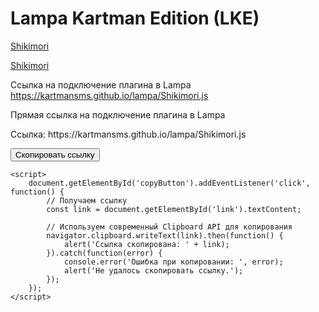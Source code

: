 # Lampa Kartman Edition (LKE)


[Shikimori](https://kartmansms.github.io/lampa/Shikimori.js)

[Shikimori](https://kartmansms.github.io/lampa/Shikimori/Shikimori.js)


Ссылка на подключение плагина в Lampa https://kartmansms.github.io/lampa/Shikimori.js

Прямая ссылка на подключение плагина в Lampa

<!DOCTYPE html>
<html lang="ru">
<head>
    <meta charset="UTF-8">
    <meta name="viewport" content="width=device-width, initial-scale=1.0">
    <title>Копирование ссылки</title>
</head>
<body>
    <p>Ссылка: <span id="link">https://kartmansms.github.io/lampa/Shikimori.js</span></p>
    <button id="copyButton">Скопировать ссылку</button>

    <script>
        document.getElementById('copyButton').addEventListener('click', function() {
            // Получаем ссылку
            const link = document.getElementById('link').textContent;

            // Используем современный Clipboard API для копирования
            navigator.clipboard.writeText(link).then(function() {
                alert('Ссылка скопирована: ' + link);
            }).catch(function(error) {
                console.error('Ошибка при копировании: ', error);
                alert('Не удалось скопировать ссылку.');
            });
        });
    </script>
</body>
</html>
